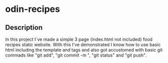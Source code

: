 # odin-recipes

## Description

In this project I`ve made a simple 3 page (index.html not included) food recipes static website.
With this I've demonstrated I know how to use basic html including the template and tags and also got accustomed with basic git commads like "git add", "git commit -m ", "git status" and "git push".